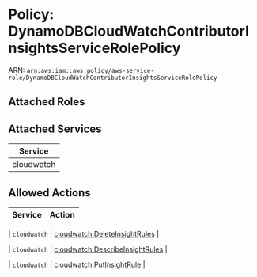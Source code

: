 # Policy: DynamoDBCloudWatchContributorInsightsServiceRolePolicy

ARN: `arn:aws:iam::aws:policy/aws-service-role/DynamoDBCloudWatchContributorInsightsServiceRolePolicy`

## Attached Roles

## Attached Services

| Service |
|---------|
| cloudwatch |

## Allowed Actions

| Service | Action |
|:-------:|--------|

| `cloudwatch` | [cloudwatch:DeleteInsightRules](../actions.md#cloudwatch:deleteinsightrules) |

| `cloudwatch` | [cloudwatch:DescribeInsightRules](../actions.md#cloudwatch:describeinsightrules) |

| `cloudwatch` | [cloudwatch:PutInsightRule](../actions.md#cloudwatch:putinsightrule) |

